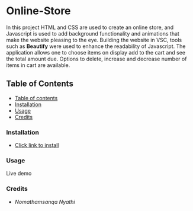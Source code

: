 # Online-Store 
In this project HTML and CSS are used to create an online store, and Javascript is used to add  background functionality
and animations that make the website pleasing to the eye. Building the website in VSC, tools such as **Beautify** were used 
to enhance the readability of Javascript. The application allows one to choose items on display add to the cart and see the
total amount due. Options to delete, increase and decrease number of items in cart are available. 

## Table of Contents

* [Table of contents](#table-of-contents)
* [Installation](#installation)
* [Usage](#usage)
* [Credits](#credits)


### Installation

* [Click link to install ](https://github.com/Mathamsanqa28/Online-Store.git)

### Usage
  Live demo


### Credits
* _Nomathamsanqa Nyathi_


